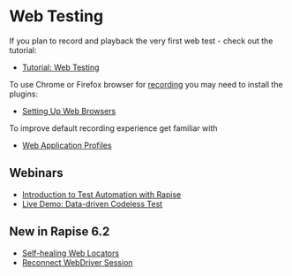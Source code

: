 # Web Testing

If you plan to record and playback the very first web test - check out the tutorial:

- [Tutorial: Web Testing](/Guide/tutorial_record_and_playback/)

To use Chrome or Firefox browser for [recording](/Guide/recording/) you may need to install the plugins:

- [Setting Up Web Browsers](/Guide/setting_up_web_browsers/)

To improve default recording experience get familiar with

- [Web Application Profiles](/Guide/web_app_profile/)

## Webinars

- [Introduction to Test Automation with Rapise](https://youtu.be/X0RyPPAQhFk)
- [Live Demo: Data-driven Codeless Test](https://youtu.be/YakGP-O-LBs?t=1682)

## New in Rapise 6.2

- [Self-healing Web Locators](/Guide/web_self_healing/)
- [Reconnect WebDriver Session](/Guide/selenium_reconnect/)
